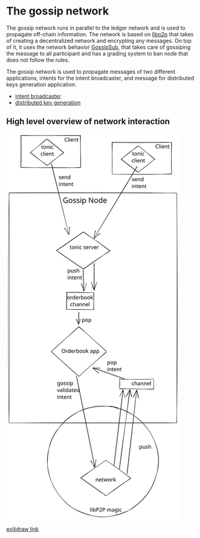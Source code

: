 # The gossip network

The gossip network runs in parallel to the ledger network and is used to
propagate off-chain information. The network is based on
[libp2p](https://libp2p.io/) that takes of creating a decentralized network and
encrypting any messages. On top of it, it uses the network behavior
[GossipSub](https://github.com/libp2p/specs/tree/master/pubsub/gossipsub), that
takes care of gossiping the message to all participant and has a grading system
to ban node that does not follow the
rules.

The gossip network is used to propagate messages of two different applications,
intents for the intent broadcaster, and message for distributed keys generation
application.

- [intent broadcaster](./intent_broadcaster.md)
- [distributed key generation](./dkg_broadcaster.md)

## High level overview of network interaction

![gossip process](./intent_broadcaster/gossip_process.svg  "gossip process")

[exilidraw link](https://excalidraw.com/#room=5d4a2a84ef52cf5f5f96,r4ghl40frJ9putMy-0vyOQ)
